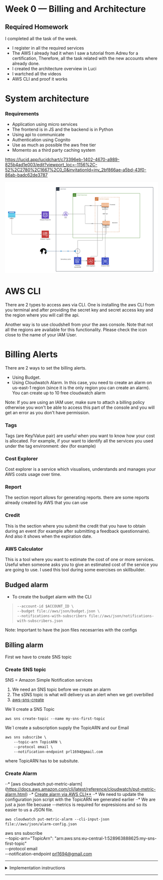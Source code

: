 # Week 0 — Billing and Architecture


## Required Homework

I completed all the task of the week.
- I register in all the required services
- The AWS I already had it when I saw a tutorial from Adreu for a certification, Therefore, all the task related with the new accounts where already done.
- I created the architecture overview in Luci
- I wartched all the videos 
- AWS CLI and proof it works 


# System architecture 

### Requirements
- Application using micro services
- The frontend is in JS and the backend is in Python
- Using api to communicate
- Authentication using Cognito
- Use as much as possible the aws free tier
- Momento as a third party caching system

https://lucid.app/lucidchart/c73396eb-1402-4670-a989-825b4ad1e003/edit?viewport_loc=-1156%2C-52%2C2780%2C1667%2C0_0&invitationId=inv_2bf866ae-a5bd-43f0-86ab-badc62de3787

![System architecture](assets/system_architecture.png)


# AWS CLI

There are 2 types to access aws via CLI.
One is installing the aws CLI from you terminal and after providing the secret key and secret access key and the region where you will call the api.

Another way is to use cloudshell from your the aws console.
Note that not all the regions are available for this functionality. Please check the icon close to the name of your IAM User.

# Billing Alerts
There are 2 ways to set the billing alerts.

- Using Budget.
- Using Cloudwatch Alarm. In this case, you need to create an alarm on us-east-1 region (since it is the only region you can create an alarm). You can create up to 10 free cloudwatch alarm

Note: If you are using an IAM user, make sure to attach a billing policy otherwise you won't be able to access this part of the console and you will get an error as you don't have permission.


### Tags
Tags (are Key/Value pair) are useful when you want to know how your cost is allocated. For example, if your want to identify all the services you used under the tag environment: dev (for example)

### Cost Explorer
Cost explorer is a service which visualises, understands and manages your AWS costs usage over time.

### Report
The section report allows for generating reports. there are some reports already created by AWS that you can use

### Credit
This is the section where you submit the credit that you have to obtain during an event (for example after submitting a feedback questionnaire). And also it shows when the expiration date.

### AWS Calculator
This is a tool where you want to estimate the cost of one or more services. Useful when someone asks you to give an estimated cost of the service you are going to use. I used this tool during some exercises on skillbuilder.


## Budged alarm

- To create the budget alarm with the CLI 

>     --account-id $ACCOUNT_ID \
>     --budget file://aws/json/budget.json \
>     --notifications-with-subscribers file://aws/json/notifications-with-subscribers.json

Note: Important to have the json files necesarries with the configs



## Billing alarm

First we have to create SNS topic

### Create SNS topic

SNS = Amazon Simple Notification services

1. We need an SNS topic before we create an alarm
2. The sSNS topic is what will delivery us an alert when we get overbilled
3. [aws-sns-create]([https://link-url-here.org](https://docs.aws.amazon.com/cli/latest/reference/sns/create-topic.html))


We´ll create a SNS Topic
```
aws sns create-topic --name my-sns-first-topic
```

We´l create a subscription supply the TopicARN and our Email

```
aws sns subscribe \
    --topic-arn TopicARN \
    --protocol email \
    --notification-endpoint prl1694@gmail.com
```

where TopicARN has to be subsitute.

### Create Alarm
⋅⋅* [aws cloudwatch put-metric-alarm] (https://docs.aws.amazon.com/cli/latest/reference/cloudwatch/put-metric-alarm.html)
··* [Create alarm via AWS CLI**]([https://awscli.amazonaws.com/v2/documentation/api/latest/reference/cloudwatch/put-metric-alarm.html](https://aws.amazon.com/premiumsupport/knowledge-center/cloudwatch-estimatedcharges-alarm/))
··* We need to update the configuration json script with the TopicARN we generated earlier
··* We are just a json file becuase --metrics is required for expresisions and so its easier to us a JSON file.

```
aws cloudwatch put-metric-alarm --cli-input-json file://aws/json/alarm-config.json
```


aws sns subscribe \
    --topic-arn="TopicArn": "arn:aws:sns:eu-central-1:528963888625:my-sns-first-topic" \
    --protocol email \
    --notification-endpoint prl1694@gmail.com


--------------------------------------------------------------------------------------------------------------------------------

<details><summary>Implementation instructions</summary>
<br></br>
  

  

## Getting the AWS CLI Working

We'll be using the AWS CLI often in this bootcamp,
so we'll proceed to installing this account.


### Install AWS CLI

- We are going to install the AWS CLI when our Gitpod enviroment lanuches.
- We are are going to set AWS CLI to use partial autoprompt mode to make it easier to debug CLI commands.
- The bash commands we are using are the same as the [AWS CLI Install Instructions]https://docs.aws.amazon.com/cli/latest/userguide/getting-started-install.html


Update our `.gitpod.yml` to include the following task.

```sh
tasks:
  - name: aws-cli
    env:
      AWS_CLI_AUTO_PROMPT: on-partial
    init: |
      cd /workspace
      curl "https://awscli.amazonaws.com/awscli-exe-linux-x86_64.zip" -o "awscliv2.zip"
      unzip awscliv2.zip
      sudo ./aws/install
      cd $THEIA_WORKSPACE_ROOT
```

We'll also run these commands indivually to perform the install manually

### Create a new User and Generate AWS Credentials

- Go to (IAM Users Console](https://us-east-1.console.aws.amazon.com/iamv2/home?region=us-east-1#/users) andrew create a new user
- `Enable console access` for the user
- Create a new `Admin` Group and apply `AdministratorAccess`
- Create the user and go find and click into the user
- Click on `Security Credentials` and `Create Access Key`
- Choose AWS CLI Access
- Download the CSV with the credentials

### Set Env Vars

We will set these credentials for the current bash terminal
```
export AWS_ACCESS_KEY_ID=""
export AWS_SECRET_ACCESS_KEY=""
export AWS_DEFAULT_REGION=us-east-1
```

We'll tell Gitpod to remember these credentials if we relaunch our workspaces
```
gp env AWS_ACCESS_KEY_ID=""
gp env AWS_SECRET_ACCESS_KEY=""
gp env AWS_DEFAULT_REGION=us-east-1
```

### Check that the AWS CLI is working and you are the expected user

```sh
aws sts get-caller-identity
```

You should see something like this:
```json
{
    "UserId": "AIFBZRJIQN2ONP4ET4EK4",
    "Account": "655602346534",
    "Arn": "arn:aws:iam::655602346534:user/andrewcloudcamp"
}
```

## Enable Billing 

We need to turn on Billing Alerts to recieve alerts...


- In your Root Account go to the [Billing Page](https://console.aws.amazon.com/billing/)
- Under `Billing Preferences` Choose `Receive Billing Alerts`
- Save Preferences


## Creating a Billing Alarm

### Create SNS Topic

- We need an SNS topic before we create an alarm.
- The SNS topic is what will delivery us an alert when we get overbilled
- [aws sns create-topic](https://docs.aws.amazon.com/cli/latest/reference/sns/create-topic.html)

We'll create a SNS Topic
```sh
aws sns create-topic --name billing-alarm
```
which will return a TopicARN

We'll create a subscription supply the TopicARN and our Email
```sh
aws sns subscribe \
    --topic-arn TopicARN \
    --protocol email \
    --notification-endpoint your@email.com
```

Check your email and confirm the subscription

#### Create Alarm

- [aws cloudwatch put-metric-alarm](https://docs.aws.amazon.com/cli/latest/reference/cloudwatch/put-metric-alarm.html)
- [Create an Alarm via AWS CLI](https://aws.amazon.com/premiumsupport/knowledge-center/cloudwatch-estimatedcharges-alarm/)
- We need to update the configuration json script with the TopicARN we generated earlier
- We are just a json file because --metrics is is required for expressions and so its easier to us a JSON file.

```sh
aws cloudwatch put-metric-alarm --cli-input-json file://aws/json/alarm_config.json
```

## Create an AWS Budget

[aws budgets create-budget](https://docs.aws.amazon.com/cli/latest/reference/budgets/create-budget.html)

Get your AWS Account ID
```sh
aws sts get-caller-identity --query Account --output text
```

- Supply your AWS Account ID
- Update the json files
- This is another case with AWS CLI its just much easier to json files due to lots of nested json

```sh
aws budgets create-budget \
    --account-id AccountID \
    --budget file://aws/json/budget.json \
    --notifications-with-subscribers file://aws/json/budget-notifications-with-subscribers.json
```

  
  
</details>
  
  --------------------------------------------------------------------------------------------------------------------------------

